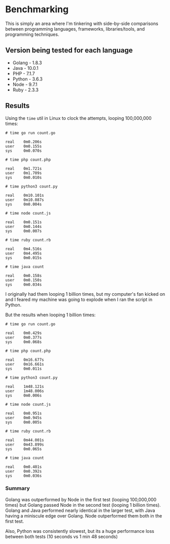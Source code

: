 # Benchmarking

This is simply an area where I'm tinkering with side-by-side comparisons between
programming languages, frameworks, libraries/tools, and programming techniques.

## Version being tested for each language

* Golang - 1.8.3
* Java - 10.0.1
* PHP - 7.1.7
* Python - 3.6.3
* Node - 9.7.1
* Ruby - 2.3.3

## Results

Using the `time` util in Linux to clock the attempts, looping 100,000,000 times:

```
# time go run count.go

real    0m0.206s
user    0m0.155s
sys     0m0.070s

# time php count.php

real	0m1.721s
user	0m1.709s
sys		0m0.010s

# time python3 count.py

real    0m10.101s
user    0m10.087s
sys     0m0.004s

# time node count.js 

real    0m0.151s
user    0m0.144s
sys     0m0.007s

# time ruby count.rb

real    0m4.516s
user    0m4.495s
sys     0m0.015s

# time java count

real    0m0.158s
user    0m0.150s
sys     0m0.034s
```

I originally had them looping 1 billion times, but my computer's fan kicked on and I feared my machine was going to explode when I ran the script in Python.

But the results when looping 1 billion times:

```
# time go run count.go

real    0m0.429s
user    0m0.377s
sys     0m0.068s

# time php count.php

real	0m16.677s
user	0m16.661s
sys	    0m0.011s

# time python3 count.py

real    1m48.121s
user    1m48.006s
sys     0m0.006s

# time node count.js

real    0m0.951s
user    0m0.945s
sys     0m0.005s

# time ruby count.rb

real    0m44.001s
user    0m43.899s
sys     0m0.065s

# time java count

real    0m0.401s
user    0m0.392s
sys     0m0.036s
```

### Summary 

Golang was outperformed by Node in the first test (looping 100,000,000 times) but Golang passed Node in the second test (looping 1 billion times). Golang and Java performed nearly identical in the larger test, with Java having a miniscule edge over Golang. Node outperformed them both in the first test.

Also, Python was consistently slowest, but its a huge performance loss between both tests (10 seconds vs 1 min 48 seconds)
